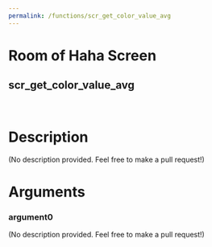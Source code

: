 ```yaml
---
permalink: /functions/scr_get_color_value_avg
---
```

# Room of Haha Screen  
## scr_get_color_value_avg  
&nbsp;  
# Description  
(No description provided. Feel free to make a pull request!) 
&nbsp;  
# Arguments
### argument0
(No description provided. Feel free to make a pull request!)
&nbsp;  


